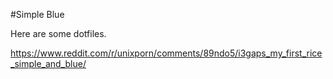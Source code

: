 #Simple Blue

Here are some dotfiles.

https://www.reddit.com/r/unixporn/comments/89ndo5/i3gaps_my_first_rice_simple_and_blue/
